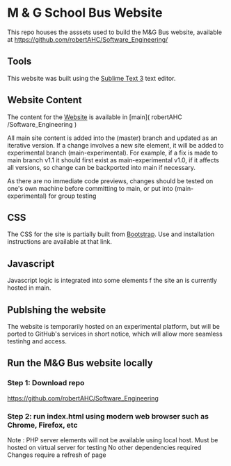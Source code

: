 # M & G School Bus Website
This repo houses the asssets used to build the M&G Bus website, available at https://github.com/robertAHC/Software_Engineering/

## Tools

This website was built using the [Sublime Text 3](https://www.sublimetext.com/3) text editor.

## Website Content 

The content for the [Website](https://github.com/robertAHC/Software_Engineering/blob/master/README.md) is available in [main]( robertAHC /Software_Engineering )

All main site content is added into the (master) branch and updated as an iterative version. If a change involves a new site element, it will be added to experimental branch (main-experimental). For example, if a fix is made to main branch v1.1 it should first exist as main-experimental v1.0, if it affects all versions, so change can be backported into main if necessary.

As there are no immediate code previews, changes should be tested on one's own machine before committing to main, or put into (main-experimental) for group testing


## CSS 
The CSS for the site is partially built from [Bootstrap](https://getbootstrap.com/). Use and installation instructions are available at that link.

## Javascript
Javascript logic is integrated into some elements f the site an is currently hosted in main.

## Publshing the website
The website is temporarily hosted on an experimental platform, but will be ported to GitHub's services in short notice, which will allow more seamless testinhg and access.

## Run the M&G Bus website locally
### Step 1: Download repo
https://github.com/robertAHC/Software_Engineering

### Step 2: run index.html using modern web browser such as Chrome, Firefox, etc
Note : PHP server elements will not be available using local host. Must be hosted on virtual server for testing
No other dependencies required
Changes require a refresh of page
